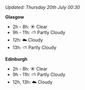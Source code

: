 *Updated: Thursday 20th July 00:30*

**Glasgow**

* 2h - 8h: :sunny: Clear
* 9h - 11h: :partly_sunny: Partly Cloudy
* 12h: :cloud: Cloudy
* 13h: :partly_sunny: Partly Cloudy

**Edinburgh**

* 2h - 8h: :sunny: Clear
* 9h - 11h: :partly_sunny: Partly Cloudy
* 12h, 13h: :cloud: Cloudy
